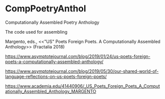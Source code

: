 # CompPoetryAnthol
Computationally Assembled Poetry Anthology 

The code used for assembling 

Margento, eds., <<"US" Poets Foreign Poets. A Computationally Assembled Anthology>> (Fractalia 2018)

https://www.asymptotejournal.com/blog/2019/01/24/us-poets-foreign-poets-a-computationally-assembled-anthology/

https://www.asymptotejournal.com/blog/2019/05/30/our-shared-world-of-language-reflections-on-us-poets-foreign-poets/

https://www.academia.edu/41440906/_US_Poets_Foreign_Poets_A_Computationally_Assembled_Anthology_MARGENTO 

